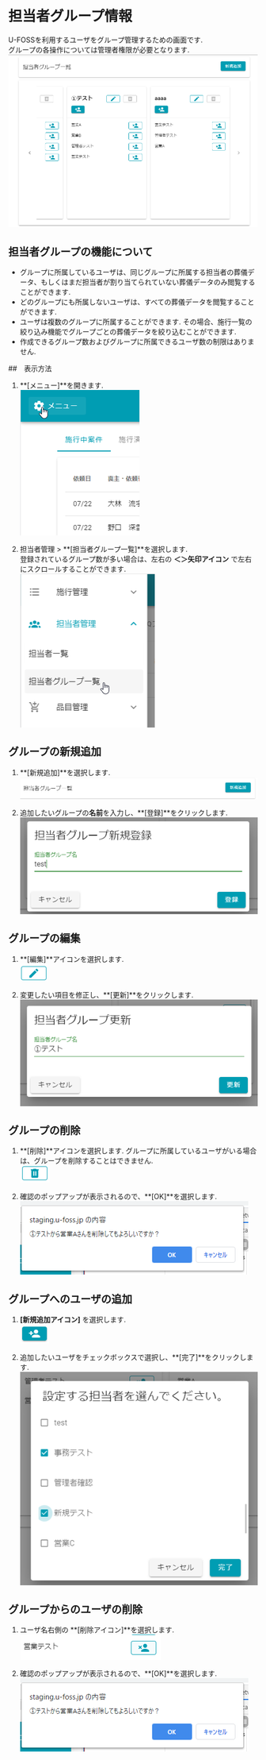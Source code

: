 # 担当者グループ情報

U-FOSSを利用するユーザをグループ管理するための画面です.  
グループの各操作については管理者権限が必要となります.   
![担当者グループ一覧](../asset/image/maintenance/staff_member_groups/staff_member_groups.png)

## 担当者グループの機能について
- グループに所属しているユーザは、同じグループに所属する担当者の葬儀データ、もしくはまだ担当者が割り当てられていない葬儀データのみ閲覧することができます.
- どのグループにも所属しないユーザは、すべての葬儀データを閲覧することができます.
- ユーザは複数のグループに所属することができます. その場合、施行一覧の絞り込み機能でグループごとの葬儀データを絞り込むことができます.
- 作成できるグループ数およびグループに所属できるユーザ数の制限はありません.

##　表示方法
1. **[メニュー]**を開きます.  
   ![メニューボタン](../asset/image/maintenance/staff_member_groups/menu_button.png)
   <br>


2. 担当者管理 > **[担当者グループ一覧]**を選択します.  
   登録されているグループ数が多い場合は、左右の **＜＞矢印アイコン** で左右にスクロールすることができます.  
   ![メニュー_担当者グループ一覧](../asset/image/maintenance/staff_member_groups/menu_select.png)
   <br>


## グループの新規追加
1. **[新規追加]**を選択します.  
   ![新規追加ボタン](../asset/image/maintenance/staff_member_groups/insert_group_button.png)
   <br>


2. 追加したいグループの**名前**を入力し、**[登録]**をクリックします.
   ![グループ追加](../asset/image/maintenance/staff_member_groups/insert_group_modal.png)
   <br>

## グループの編集
1. **[編集]**アイコンを選択します.  
   ![編集ボタン](../asset/image/maintenance/staff_member_groups/edit_group_button.png)
   <br>

2. 変更したい項目を修正し、**[更新]**をクリックします.
   ![編集画面](../asset/image/maintenance/staff_member_groups/update_group_modal.png)
   <br>

## グループの削除
1. **[削除]**アイコンを選択します. グループに所属しているユーザがいる場合は、グループを削除することはできません.  
   ![削除ボタン](../asset/image/maintenance/staff_member_groups/delete_group_button.png)
   <br>

2. 確認のポップアップが表示されるので、**[OK]**を選択します.  
   ![削除警告](../asset/image/maintenance/staff_member_groups/alert.png)
   <br>

## グループへのユーザの追加
1. **[新規追加アイコン]** を選択します.  
   ![新規追加アイコン](../asset/image/maintenance/staff_member_groups/insert_button.png)
   <br>

2. 追加したいユーザをチェックボックスで選択し、**[完了]**をクリックします.
   ![グループへユーザを追加](../asset/image/maintenance/staff_member_groups/attach_staff_modal.png)
   <br>

## グループからのユーザの削除
1. ユーザ名右側の **[削除アイコン]**を選択します.  
   ![削除ボタン](../asset/image/maintenance/staff_member_groups/delete_button.png)
   <br>

2. 確認のポップアップが表示されるので、**[OK]**を選択します.  
   ![削除警告](../asset/image/maintenance/staff_member_groups/alert.png)
   <br>
